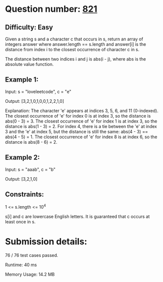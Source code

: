 # Question number: [821](https://leetcode.com/problems/shortest-distance-to-a-character/)

## Difficulty: Easy
Given a string s and a character c that occurs in s, return an array of integers answer where answer.length == s.length and answer[i] is the distance from index i to the closest occurrence of character c in s.

The distance between two indices i and j is abs(i - j), where abs is the absolute value function.

## Example 1:

Input: s = "loveleetcode", c = "e"

Output: [3,2,1,0,1,0,0,1,2,2,1,0]

Explanation: The character 'e' appears at indices 3, 5, 6, and 11 (0-indexed).
The closest occurrence of 'e' for index 0 is at index 3, so the distance is abs(0 - 3) = 3.
The closest occurrence of 'e' for index 1 is at index 3, so the distance is abs(1 - 3) = 2.
For index 4, there is a tie between the 'e' at index 3 and the 'e' at index 5, but the distance is still the same: abs(4 - 3) == abs(4 - 5) = 1.
The closest occurrence of 'e' for index 8 is at index 6, so the distance is abs(8 - 6) = 2.


## Example 2:

Input: s = "aaab", c = "b"

Output: [3,2,1,0]

## Constraints:

1 <= s.length <= 10<sup>4</sup>

s[i] and c are lowercase English letters. It is guaranteed that c occurs at least once in s.

# Submission details:

76 / 76 test cases passed.

Runtime: 40 ms

Memory Usage: 14.2 MB

